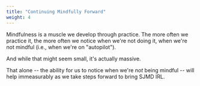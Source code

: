 ```yaml
---
title: "Continuing Mindfully Forward"
weight: 4
---
```


Mindfulness is a muscle we develop through practice. The more often we practice it, the more often we notice when we're not doing it, when we're not mindful (i.e., when we're on "autopilot").

And while that might seem small, it's actually massive.

That alone -- the ability for us to notice when we're _not_ being mindful -- will help immeasurably as we take steps forward to bring SJMD IRL.
